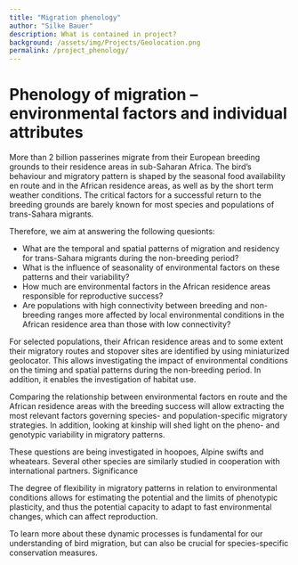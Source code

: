 ```yaml
---
title: "Migration phenology"
author: "Silke Bauer"
description: What is contained in project?
background: /assets/img/Projects/Geolocation.png
permalink: /project_phenology/
---
```


# Phenology of migration – environmental factors and individual attributes

More than 2 billion passerines migrate from their European breeding grounds to their residence areas in sub-Saharan Africa. The bird’s behaviour and migratory pattern is shaped by the seasonal food availability en route and in the African residence areas, as well as by the short term weather conditions. The critical factors for a successful return to the breeding grounds are barely known for most species and populations of trans-Sahara migrants.

Therefore, we aim at answering the following quesionts:
* What are the temporal and spatial patterns of migration and residency for trans-Sahara migrants during the non-breeding period?
* What is the influence of seasonality of environmental factors on these patterns and their variability?
* How much are environmental factors in the African residence areas responsible for reproductive success?
* Are populations with high connectivity between breeding and non-breeding ranges more affected by local environmental conditions in the African residence area than those with low connectivity?

For selected populations, their African residence areas and to some extent their migratory routes and stopover sites are identified by using miniaturized geolocator. This allows investigating the impact of environmental conditions on the timing and spatial patterns during the non-breeding period. In addition, it enables the investigation of habitat use.

Comparing the relationship between environmental factors en route and the African residence areas with the breeding success will allow extracting the most relevant factors governing species- and population-specific migratory strategies. In addition, looking at kinship will shed light on the pheno- and genotypic variability in migratory patterns.

These questions are being investigated in hoopoes, Alpine swifts and wheatears. Several other species are similarly studied in cooperation with international partners.
Significance

The degree of flexibility in migratory patterns in relation to environmental conditions allows for estimating the potential and the limits of phenotypic plasticity, and thus the potential capacity to adapt to fast environmental changes, which can affect reproduction.

To learn more about these dynamic processes is fundamental for our understanding of bird migration, but can also be crucial for species-specific conservation measures.


